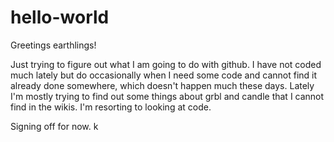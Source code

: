 # hello-world
Greetings earthlings!

Just trying to figure out what I am going to do with github. I have not coded much lately but do occasionally when I need some code and cannot find it already done somewhere, which doesn't happen much these days. Lately I'm mostly trying to find out some things about grbl and candle that I cannot find in the wikis. I'm resorting to looking at code.

Signing off for now.
k
